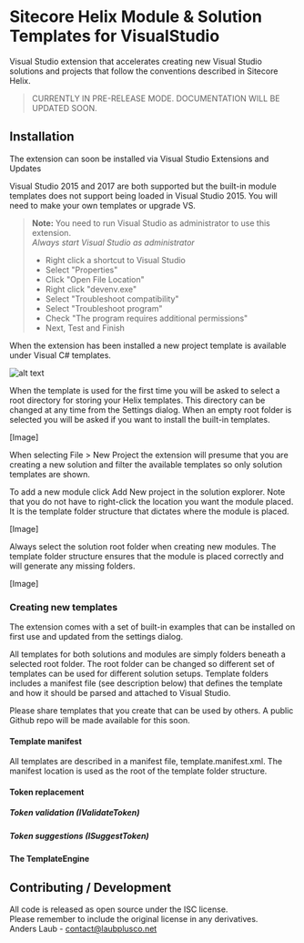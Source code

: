 [newprojectdialog]: https://laubplusco-my.sharepoint.com/personal/anders_laub_laubplusco_net/_layouts/15/guestaccess.aspx?docid=05a5d33f484d2412fa9879d837c14a9aa&authkey=Aab9UNxwW3ZIfC47SA8hjsU "Sitecore Helix Modules & Solutions"

# Sitecore Helix Module & Solution Templates for VisualStudio

Visual Studio extension that accelerates creating new Visual Studio solutions and projects that follow the conventions described in Sitecore Helix.

> CURRENTLY IN PRE-RELEASE MODE. DOCUMENTATION WILL BE UPDATED SOON.


## Installation
The extension can soon be installed via Visual Studio Extensions and Updates

Visual Studio 2015 and 2017 are both supported but the built-in module templates does not support being loaded in Visual Studio 2015. You will need to make your own templates or upgrade VS.

> **Note:** You need to run Visual Studio as administrator to use this extension.   
> *Always start Visual Studio as administrator*
> * Right click a shortcut to Visual Studio  
> * Select "Properties" 
> * Click "Open File Location"  
> * Right click "devenv.exe"  
> * Select "Troubleshoot compatibility"  
> * Select "Troubleshoot program"  
> * Check "The program requires additional permissions"  
> * Next, Test and Finish  

When the extension has been installed a new project template is available under Visual C# templates.

![alt text][newprojectdialog]

When the template is used for the first time you will be asked to select a root directory for storing your Helix templates. This directory can be changed at any time from the Settings dialog. When an empty root folder is selected you will be asked if you want to install the built-in templates.

[Image]

When selecting File > New Project the extension will presume that you are creating a new solution and filter the available templates so only solution templates are shown.

To add a new module click Add New project in the solution explorer. Note that you do not have to right-click the location you want the module placed. It is the template folder structure that dictates where the module is placed.

[Image]

Always select the solution root folder when creating new modules. The template folder structure ensures that the module is placed correctly and will generate any missing folders.

[Image]




### Creating new templates
The extension comes with a set of built-in examples that can be installed on first use and updated from the settings dialog.

All templates for both solutions and modules are simply folders beneath a selected root folder. The root folder can be changed so different set of templates can be used for different solution setups. 
Template folders includes a manifest file (see description below) that defines the template and how it should be parsed and attached to Visual Studio.

Please share templates that you create that can be used by others. A public Github repo will be made available for this soon.


#### Template manifest
All templates are described in a manifest file, template.manifest.xml. The manifest location is used as the root of the template folder structure.


#### Token replacement

##### Token validation (IValidateToken)

##### Token suggestions (ISuggestToken)

#### The TemplateEngine


## Contributing / Development



All code is released as open source under the ISC license.  
Please remember to include the original license in any derivatives.  
Anders Laub - contact@laubplusco.net